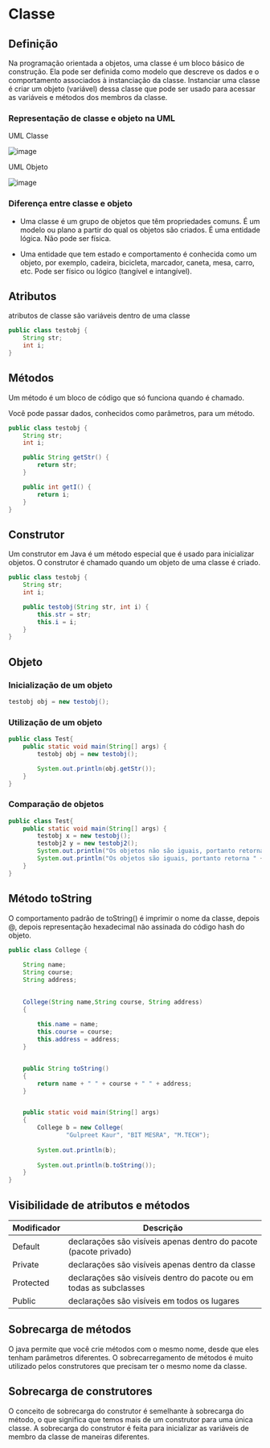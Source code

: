 # Classe
## Definição
Na programação orientada a objetos, uma classe é um bloco básico de construção. Ela pode ser definida como modelo que descreve os dados e o comportamento associados à instanciação da classe. Instanciar uma classe é criar um objeto (variável) dessa classe que pode ser usado para acessar as variáveis e métodos dos membros da classe.

### Representação de classe e objeto na UML
UML Classe

![image](https://user-images.githubusercontent.com/88466135/190487021-8bee52b6-bbd2-4bd4-97b8-8eb3830cb119.png)

UML Objeto

![image](https://user-images.githubusercontent.com/88466135/190487303-a952b583-184a-49f6-84da-955b45ace232.png)

### Diferença entre classe e objeto
* Uma classe é um grupo de objetos que têm propriedades comuns. É um modelo ou plano a partir do qual os objetos são criados. É uma entidade lógica. Não pode ser física.

* Uma entidade que tem estado e comportamento é conhecida como um objeto, por exemplo, cadeira, bicicleta, marcador, caneta, mesa, carro, etc. Pode ser físico ou lógico (tangível e intangível).

## Atributos
atributos de classe são variáveis dentro de uma classe
```Java
public class testobj {
    String str;
    int i;
}
```

## Métodos
Um método é um bloco de código que só funciona quando é chamado.

Você pode passar dados, conhecidos como parâmetros, para um método.

```Java
public class testobj {
    String str;
    int i;

    public String getStr() {
        return str;
    }

    public int getI() {
        return i;
    }
}
```

## Construtor
Um construtor em Java é um método especial que é usado para inicializar objetos. O construtor é chamado quando um objeto de uma classe é criado.
```Java
public class testobj {
    String str;
    int i;

    public testobj(String str, int i) {
        this.str = str;
        this.i = i;
    }
}
```

## Objeto

### Inicialização de um objeto
```Java
testobj obj = new testobj();
```

### Utilização de um objeto
```Java
public class Test{
    public static void main(String[] args) {
        testobj obj = new testobj();

        System.out.println(obj.getStr());
    }
}
```
### Comparação de objetos
```Java
public class Test{
    public static void main(String[] args) {
        testobj x = new testobj();
        testobj2 y = new testobj2();
        System.out.println("Os objetos não são iguais, portanto retorna " + x.equals(y));
        System.out.println("Os objetos são iguais, portanto retorna " + x.equals(x));
    }
}
```
## Método toString
O comportamento padrão de toString() é imprimir o nome da classe, depois @, depois representação hexadecimal não assinada do código hash do objeto.

```Java
public class College {
    
    String name;
    String course;
    String address;

    
    College(String name,String course, String address)
    {
       
        this.name = name;
        this.course = course;
        this.address = address;
    }


    public String toString()
    {
        return name + " " + course + " " + address;
    }


    public static void main(String[] args)
    {
        College b = new College(
                "Gulpreet Kaur", "BIT MESRA", "M.TECH");
        
        System.out.println(b);
        
        System.out.println(b.toString());
    }
}

```

## Visibilidade de atributos e métodos

| Modificador | Descrição                                                                |
|-------------|--------------------------------------------------------------------------|
| Default     | declarações são visíveis apenas dentro do pacote (pacote privado)        |
| Private     | declarações são visíveis apenas dentro da classe                         |
| Protected	  | declarações são visíveis dentro do pacote ou em todas as subclasses      |
| Public      | declarações são visíveis em todos os lugares                             |

## Sobrecarga de métodos
O java permite que você crie métodos com o mesmo nome, desde que eles tenham parâmetros diferentes. O sobrecarregamento de métodos é muito utilizado pelos construtores que precisam ter o mesmo nome da classe.

## Sobrecarga de construtores
O conceito de sobrecarga do construtor é semelhante à sobrecarga do método, o que significa que temos mais de um construtor para uma única classe. A sobrecarga do construtor é feita para inicializar as variáveis de membro da classe de maneiras diferentes.
